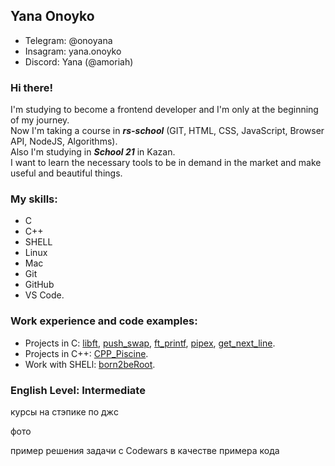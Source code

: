 ## Yana Onoyko

* Telegram: @onoyana
* Insagram: yana.onoyko
* Discord: Yana (@amoriah)

### Hi there! 
I'm studying to become a frontend developer and I'm only at the beginning of my journey.<br/>
Now I'm taking a course in ***rs-school*** (GIT, HTML, CSS, JavaScript, Browser API, NodeJS, Algorithms).<br/>
Also I'm studying in ***School 21*** in Kazan.<br/>
I want to learn the necessary tools to be in demand in the market and make useful and beautiful things.

### My skills: 
* C
* C++
* SHELL
* Linux
* Mac
* Git
* GitHub
* VS Code. 

### Work experience and code examples:
* Projects in C: [libft](https://github.com/amoriah/libft), [push_swap](https://github.com/amoriah/push_swap), [ft_printf](https://github.com/amoriah/ft_printf), [pipex](https://github.com/amoriah/pipex), [get_next_line](https://github.com/amoriah/get_next_line).
* Projects in C++: [CPP_Piscine](https://github.com/amoriah/cpp-module_amor).
* Work with SHELl: [born2beRoot](https://github.com/amoriah/born2beroot).

### English Level: Intermediate

курсы на стэпике по джc

фото

пример решения задачи с Codewars в качестве примера кода
